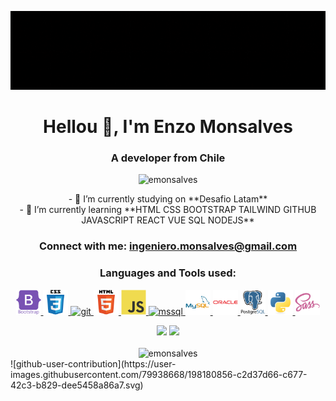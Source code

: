![](https://github.com/emonsalves/gift/blob/main/Monsalves.gif)
<h1 align="center">Hellou 👋, I'm Enzo Monsalves</h1>
<h3 align="center">A developer from Chile</h3>

<p align="center"> <img src="https://komarev.com/ghpvc/?username=emonsalves&label=Profile%20views&color=0e75b6&style=flat" alt="emonsalves" /> </p>

<div align="center"> - 🔭 I’m currently studying on **Desafio Latam** </div>
<div align="center">- 🌱 I’m currently learning **HTML CSS BOOTSTRAP TAILWIND GITHUB JAVASCRIPT REACT VUE SQL NODEJS**</div>

<h3 align="center"> Connect with me: <a href="mailto:ingeniero.monsalves@gmail.com?Subject=Connect%20by%20Github">ingeniero.monsalves@gmail.com</a>  </h3>

<h3 align="center">Languages and Tools used:</h3>
<p align="center"> <a href="https://getbootstrap.com" target="_blank" rel="noreferrer"> <img src="https://raw.githubusercontent.com/devicons/devicon/master/icons/bootstrap/bootstrap-plain-wordmark.svg" alt="bootstrap" width="40" height="40"/> </a> <a href="https://www.w3schools.com/css/" target="_blank" rel="noreferrer"> <img src="https://raw.githubusercontent.com/devicons/devicon/master/icons/css3/css3-original-wordmark.svg" alt="css3" width="40" height="40"/> </a> <a href="https://git-scm.com/" target="_blank" rel="noreferrer"> <img src="https://www.vectorlogo.zone/logos/git-scm/git-scm-icon.svg" alt="git" width="40" height="40"/> </a> <a href="https://www.w3.org/html/" target="_blank" rel="noreferrer"> <img src="https://raw.githubusercontent.com/devicons/devicon/master/icons/html5/html5-original-wordmark.svg" alt="html5" width="40" height="40"/> </a> <a href="https://developer.mozilla.org/en-US/docs/Web/JavaScript" target="_blank" rel="noreferrer"> <img src="https://raw.githubusercontent.com/devicons/devicon/master/icons/javascript/javascript-original.svg" alt="javascript" width="40" height="40"/> </a> <a href="https://www.microsoft.com/en-us/sql-server" target="_blank" rel="noreferrer"> <img src="https://www.svgrepo.com/show/303229/microsoft-sql-server-logo.svg" alt="mssql" width="40" height="40"/> </a> <a href="https://www.mysql.com/" target="_blank" rel="noreferrer"> <img src="https://raw.githubusercontent.com/devicons/devicon/master/icons/mysql/mysql-original-wordmark.svg" alt="mysql" width="40" height="40"/> </a> <a href="https://www.oracle.com/" target="_blank" rel="noreferrer"> <img src="https://raw.githubusercontent.com/devicons/devicon/master/icons/oracle/oracle-original.svg" alt="oracle" width="40" height="40"/> </a> <a href="https://www.postgresql.org" target="_blank" rel="noreferrer"> <img src="https://raw.githubusercontent.com/devicons/devicon/master/icons/postgresql/postgresql-original-wordmark.svg" alt="postgresql" width="40" height="40"/> </a> <a href="https://www.python.org" target="_blank" rel="noreferrer"> <img src="https://raw.githubusercontent.com/devicons/devicon/master/icons/python/python-original.svg" alt="python" width="40" height="40"/> </a> <a href="https://sass-lang.com" target="_blank" rel="noreferrer"> <img src="https://raw.githubusercontent.com/devicons/devicon/master/icons/sass/sass-original.svg" alt="sass" width="40" height="40"/> </a> </p>

<div align="center"><img height="180em" src="https://github-readme-stats.vercel.app/api?username=emonsalves&show_icons=true&theme=dark&include_all_commits=true&count_private=true"/>
<img height="180em" src="https://github-readme-stats.vercel.app/api/top-langs/?username=felipeholanda2077&layout=compact&langs_count=7&theme=dark"/></div>
<br/>
<div align="center"><img src="https://github-readme-streak-stats.herokuapp.com/?user=emonsalves&layout=compact&langs_count=7&theme=dark" alt="emonsalves" /></div>
![github-user-contribution](https://user-images.githubusercontent.com/79938668/198180856-c2d37d66-c677-42c3-b829-dee5458a86a7.svg)


